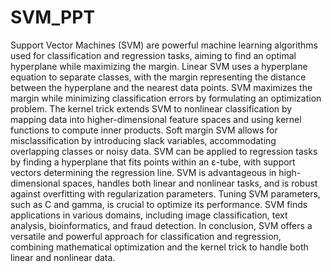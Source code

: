 # SVM_PPT

Support Vector Machines (SVM) are powerful machine learning algorithms used for classification and regression tasks, aiming to find an optimal hyperplane while maximizing the margin.
Linear SVM uses a hyperplane equation to separate classes, with the margin representing the distance between the hyperplane and the nearest data points.
SVM maximizes the margin while minimizing classification errors by formulating an optimization problem.
The kernel trick extends SVM to nonlinear classification by mapping data into higher-dimensional feature spaces and using kernel functions to compute inner products.
Soft margin SVM allows for misclassification by introducing slack variables, accommodating overlapping classes or noisy data.
SVM can be applied to regression tasks by finding a hyperplane that fits points within an ε-tube, with support vectors determining the regression line.
SVM is advantageous in high-dimensional spaces, handles both linear and nonlinear tasks, and is robust against overfitting with regularization parameters.
Tuning SVM parameters, such as C and gamma, is crucial to optimize its performance.
SVM finds applications in various domains, including image classification, text analysis, bioinformatics, and fraud detection.
In conclusion, SVM offers a versatile and powerful approach for classification and regression, combining mathematical optimization and the kernel trick to handle both linear and nonlinear data.
